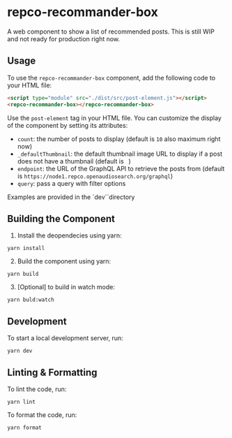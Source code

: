 # repco-recommander-box

A web component to show a list of recommended posts. This is still WIP and not ready for production right now.

## Usage

To use the `repco-recommander-box` component, add the following code to your HTML file:

```html
<script type="module" src="./dist/src/post-element.js"></script>
<repco-recommander-box></repco-recommander-box>
```

Use the `post-element` tag in your HTML file. You can customize the display of the component by setting its attributes:

- `count`: the number of posts to display (default is `10` also maximum right now)
- `_defaultThumbnail`: the default thumbnail image URL to display if a post does not have a thumbnail (default is ` `)
- `endpoint`: the URL of the GraphQL API to retrieve the posts from (default is `https://node1.repco.openaudiosearch.org/graphql`)
- `query`: pass a query with filter options 

Examples are provided in the `dev``directory

## Building the Component

1. Install the deopendecies using yarn:

```
yarn install
```

2. Build the component using yarn:

```
yarn build
```

3. [Optional] to build in watch mode:

```
yarn buld:watch
```

## Development

To start a local development server, run:

```
yarn dev
```

## Linting & Formatting

To lint the code, run:

```
yarn lint
```

To format the code, run:

```
yarn format
```
